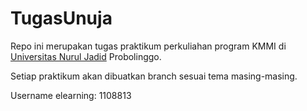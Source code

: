 # TugasUnuja
Repo ini merupakan tugas praktikum perkuliahan program KMMI di <a href='https://www.unuja.ac.id/'>Universitas Nurul Jadid</a> Probolinggo.

Setiap praktikum akan dibuatkan branch sesuai tema masing-masing.

Username elearning: 1108813
